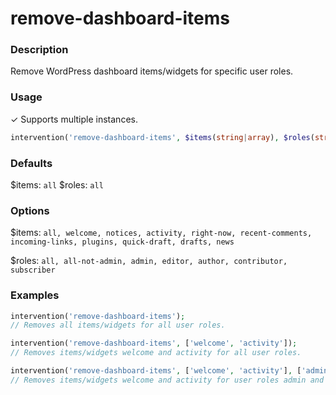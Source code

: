 # remove-dashboard-items

### Description
Remove WordPress dashboard items/widgets for specific user roles.

### Usage
&#10003; Supports multiple instances.
```php
intervention('remove-dashboard-items', $items(string|array), $roles(string|array));
```

### Defaults
$items: `all`
$roles: `all`

### Options
$items: `all, welcome, notices, activity, right-now, recent-comments, incoming-links, plugins, quick-draft, drafts, news`

$roles: `all, all-not-admin, admin, editor, author, contributor, subscriber`

### Examples
```php
intervention('remove-dashboard-items');
// Removes all items/widgets for all user roles.

intervention('remove-dashboard-items', ['welcome', 'activity']);
// Removes items/widgets welcome and activity for all user roles.

intervention('remove-dashboard-items', ['welcome', 'activity'], ['admin', 'editor']);
// Removes items/widgets welcome and activity for user roles admin and editor.
```
